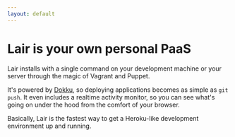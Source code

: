 ```yaml
---
layout: default
---
```


# Lair is your own personal PaaS

Lair installs with a single command on your development machine or your server through the magic of Vagrant and Puppet. 

It's powered by [Dokku](https://github.com/progrium/dokku), so deploying applications becomes as simple as `git push`. It even includes a realtime activity monitor, so you can see what's going on under the hood from the comfort of your browser.

Basically, Lair is the fastest way to get a Heroku-like development environment up and running.
